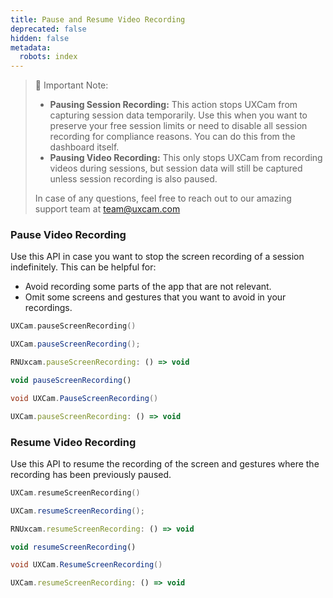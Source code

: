 ```yaml
---
title: Pause and Resume Video Recording
deprecated: false
hidden: false
metadata:
  robots: index
---
```

> 📘 Important Note:
>
> * **Pausing Session Recording:** This action stops UXCam from capturing session data temporarily. Use this when you want to preserve your free session limits or need to disable all session recording for compliance reasons. You can do this from the dashboard itself.
> * **Pausing Video Recording:** This only stops UXCam from recording videos during sessions, but session data will still be captured unless session recording is also paused.
>
> In case of any questions, feel free to reach out to our amazing support team at [team@uxcam.com](mailto:team@uxcam.com)

### Pause Video Recording

Use this API in case you want to stop the screen recording of a session indefinitely. This can be helpful for:

* Avoid recording some parts of the app that are not relevant.
* Omit some screens and gestures that you want to avoid in your recordings.

```swift iOS
UXCam.pauseScreenRecording()
```
```java Android
UXCam.pauseScreenRecording();
```
```javascript React Native
RNUxcam.pauseScreenRecording: () => void
```
```javascript Flutter
void pauseScreenRecording()
```
```csharp Xamarin
void UXCam.PauseScreenRecording()
```
```javascript Cordova
UXCam.pauseScreenRecording: () => void
```

### Resume Video Recording

Use this API to resume the recording of the screen and gestures where the recording has been previously paused.

```swift iOS
UXCam.resumeScreenRecording()
```
```java Android
UXCam.resumeScreenRecording();
```
```javascript React Native
RNUxcam.resumeScreenRecording: () => void
```
```javascript Flutter
void resumeScreenRecording()
```
```csharp Xamarin
void UXCam.ResumeScreenRecording()
```
```javascript Cordova
UXCam.resumeScreenRecording: () => void
```